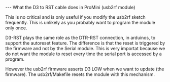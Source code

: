 --- What the D3 to RST cable does in ProMini (usb2rf module)

This is no critical and is only useful if you modify the usb2rf sketch frequently. This is unlikely as you probably want to program the module only once.

D3-RST plays the same role as the DTR-RST connection, in arduinos, to support the autoreset feature. The difference is that the reset is triggered by the firmware and not by the Serial module. This is very importat because we do not want the module to reset every time the serial port is accessed by a program. 

However the usb2rf firmware asserts D3 LOW when we want to update (the firmware). The usb2rf/Makefile resets the module with this mechanism.
